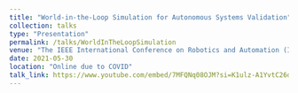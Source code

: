 ```yaml
---
title: "World-in-the-Loop Simulation for Autonomous Systems Validation"
collection: talks
type: "Presentation"
permalink: /talks/WorldInTheLoopSimulation
venue: "The IEEE International Conference on Robotics and Automation (ICRA 2021)"
date: 2021-05-30
location: "Online due to COVID"
talk_link: https://www.youtube.com/embed/7MFQNq08OJM?si=K1ulz-A1YvtC26dA
---
```

